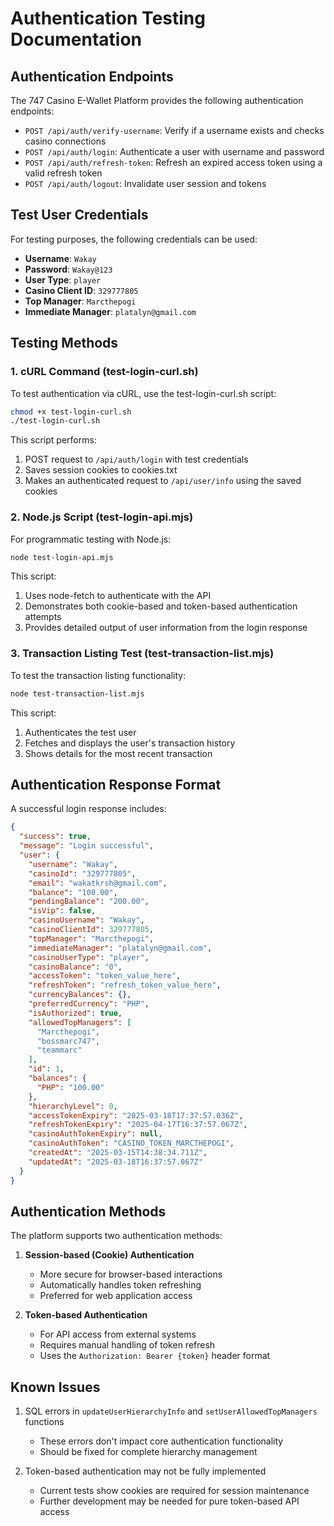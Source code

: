 # Authentication Testing Documentation

## Authentication Endpoints

The 747 Casino E-Wallet Platform provides the following authentication endpoints:

- `POST /api/auth/verify-username`: Verify if a username exists and checks casino connections
- `POST /api/auth/login`: Authenticate a user with username and password
- `POST /api/auth/refresh-token`: Refresh an expired access token using a valid refresh token
- `POST /api/auth/logout`: Invalidate user session and tokens

## Test User Credentials

For testing purposes, the following credentials can be used:

- **Username**: `Wakay`
- **Password**: `Wakay@123`
- **User Type**: `player`
- **Casino Client ID**: `329777805`
- **Top Manager**: `Marcthepogi`
- **Immediate Manager**: `platalyn@gmail.com`

## Testing Methods

### 1. cURL Command (test-login-curl.sh)

To test authentication via cURL, use the test-login-curl.sh script:

```bash
chmod +x test-login-curl.sh
./test-login-curl.sh
```

This script performs:
1. POST request to `/api/auth/login` with test credentials
2. Saves session cookies to cookies.txt
3. Makes an authenticated request to `/api/user/info` using the saved cookies

### 2. Node.js Script (test-login-api.mjs)

For programmatic testing with Node.js:

```bash
node test-login-api.mjs
```

This script:
1. Uses node-fetch to authenticate with the API
2. Demonstrates both cookie-based and token-based authentication attempts
3. Provides detailed output of user information from the login response

### 3. Transaction Listing Test (test-transaction-list.mjs)

To test the transaction listing functionality:

```bash
node test-transaction-list.mjs
```

This script:
1. Authenticates the test user
2. Fetches and displays the user's transaction history
3. Shows details for the most recent transaction

## Authentication Response Format

A successful login response includes:

```json
{
  "success": true,
  "message": "Login successful",
  "user": {
    "username": "Wakay",
    "casinoId": "329777805",
    "email": "wakatkrsh@gmail.com",
    "balance": "100.00",
    "pendingBalance": "200.00",
    "isVip": false,
    "casinoUsername": "Wakay",
    "casinoClientId": 329777805,
    "topManager": "Marcthepogi",
    "immediateManager": "platalyn@gmail.com",
    "casinoUserType": "player",
    "casinoBalance": "0",
    "accessToken": "token_value_here",
    "refreshToken": "refresh_token_value_here",
    "currencyBalances": {},
    "preferredCurrency": "PHP",
    "isAuthorized": true,
    "allowedTopManagers": [
      "Marcthepogi",
      "bossmarc747",
      "teammarc"
    ],
    "id": 1,
    "balances": {
      "PHP": "100.00"
    },
    "hierarchyLevel": 0,
    "accessTokenExpiry": "2025-03-18T17:37:57.036Z",
    "refreshTokenExpiry": "2025-04-17T16:37:57.067Z",
    "casinoAuthTokenExpiry": null,
    "casinoAuthToken": "CASINO_TOKEN_MARCTHEPOGI",
    "createdAt": "2025-03-15T14:38:34.711Z",
    "updatedAt": "2025-03-18T16:37:57.067Z"
  }
}
```

## Authentication Methods

The platform supports two authentication methods:

1. **Session-based (Cookie) Authentication**
   - More secure for browser-based interactions
   - Automatically handles token refreshing
   - Preferred for web application access

2. **Token-based Authentication**
   - For API access from external systems
   - Requires manual handling of token refresh
   - Uses the `Authorization: Bearer {token}` header format

## Known Issues

1. SQL errors in `updateUserHierarchyInfo` and `setUserAllowedTopManagers` functions
   - These errors don't impact core authentication functionality
   - Should be fixed for complete hierarchy management

2. Token-based authentication may not be fully implemented
   - Current tests show cookies are required for session maintenance
   - Further development may be needed for pure token-based API access